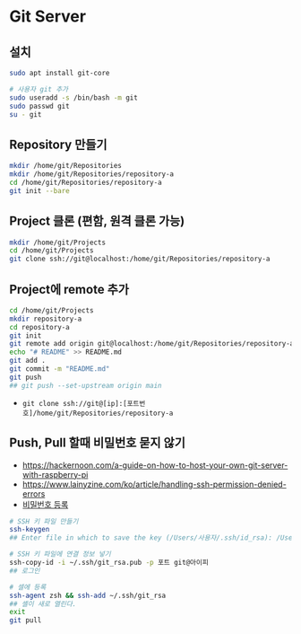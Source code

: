 # Git Server
## 설치
```sh
sudo apt install git-core

# 사용자 git 추가
sudo useradd -s /bin/bash -m git
sudo passwd git
su - git
```

## Repository 만들기
```sh
mkdir /home/git/Repositories
mkdir /home/git/Repositories/repository-a
cd /home/git/Repositories/repository-a
git init --bare
```

## Project 클론 (편함, 원격 클론 가능)
```sh
mkdir /home/git/Projects
cd /home/git/Projects
git clone ssh://git@localhost:/home/git/Repositories/repository-a
```

## Project에 remote 추가
```sh
cd /home/git/Projects
mkdir repository-a
cd repository-a
git init
git remote add origin git@localhost:/home/git/Repositories/repository-a
echo "# README" >> README.md
git add .
git commit -m "README.md"
git push
## git push --set-upstream origin main
```
* `git clone ssh://git@[ip]:[포트번호]/home/git/Repositories/repository-a`

## Push, Pull 할때 비밀번호 묻지 않기
* https://hackernoon.com/a-guide-on-how-to-host-your-own-git-server-with-raspberry-pi
* https://www.lainyzine.com/ko/article/handling-ssh-permission-denied-errors
* [비밀번호 등록](https://jjuke-brain.tistory.com/entry/Git-Push-%EB%98%90%EB%8A%94-Pull-%ED%95%A0-%EB%95%8C-id-password-%EC%A0%80%EC%9E%A5%ED%95%98%EA%B8%B0-Github-Personal-Access-Token)
```sh
# SSH 키 파일 만들기
ssh-keygen
## Enter file in which to save the key (/Users/사용자/.ssh/id_rsa): /Users/사용자/.ssh/git_rsa

# SSH 키 파일에 연결 정보 넣기
ssh-copy-id -i ~/.ssh/git_rsa.pub -p 포트 git@아이피
## 로그인

# 셀에 등록
ssh-agent zsh && ssh-add ~/.ssh/git_rsa
## 셸이 새로 열린다.
exit
git pull
```
